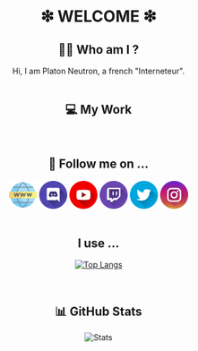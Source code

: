 <h1 align="center">❇ WELCOME ❇</h1>

**<h2 align="center">:man_student: Who am I ?</h1>**

<center>Hi, I am Platon Neutron, a french "Interneteur".</center>

<br/>

**<h2 align="center">💻 My Work</h1>**

<br/>

**<h2 align="center">📲 Follow me on ...</h1>**
<div align="center">
    <!-- Website -->
    <a href="https://geggfiugggi.fr"><img src="https://github.com/PlatonNeutron/PlatonNeutron/blob/master/img/site.png" alt="DiscordLogo" width="50px"/></a>
    <!-- Discord -->
    <a href="https://discord.gg/pNxMVFv"><img src="https://github.com/PlatonNeutron/PlatonNeutron/blob/master/img/discord.png" alt="DiscordLogo" width="50px"/></a>
    <!-- YouTube -->
    <a href="https://www.youtube.com/channel/UC2xPiOqjQ-nZeCka_ZNCtCQ"><img src="https://github.com/PlatonNeutron/PlatonNeutron/blob/master/img/youtube.png" alt="DiscordLogo" width="50px"/></a>
    <!-- Twitch -->
    <a href="https://www.twitch.tv/platon_neutron"><img src="https://github.com/PlatonNeutron/PlatonNeutron/blob/master/img/twitch.png" alt="DiscordLogo" width="50px"/></a>
    <!-- Twitter -->
    <a href="https://twitter.com/PlatonNeutron"><img src="https://github.com/PlatonNeutron/PlatonNeutron/blob/master/img/twitter.png" alt="DiscordLogo" width="50px"/></a>
    <!-- Instagram -->
    <a href="https://www.instagram.com/platon_neutronphoto/"><img src="https://github.com/PlatonNeutron/PlatonNeutron/blob/master/img/instagram.png" alt="DiscordLogo" width="50px"/></a>
</div>

<br/>

**<h2 align="center">I use ...</h1>**
<div align="center">

[![Top Langs](https://github-readme-stats.vercel.app/api/top-langs?username=PlatonNeutron&langs_count=10&layout=compact&theme=tokyonight&hide_border=true)](https://github.com/anuraghazra/github-readme-stats)
</div>

<br/>

**<h2 align="center">📊 GitHub Stats</h1>**
<div align="center">

![Stats](https://github-readme-stats.vercel.app/api?username=PlatonNeutron&show_icons=true&theme=tokyonight&hide_border=true)
</div>

[GitHubStats]: https://youtube.com/